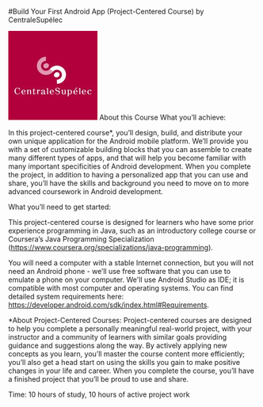#Build Your First Android App (Project-Centered Course) by CentraleSupélec

![](image/logo-coursera.jpg)
About this Course
What you’ll achieve:

In this project-centered course*, you’ll design, build, and distribute your own unique application for the Android mobile platform. We’ll provide you with a set of customizable building blocks that you can assemble to create many different types of apps, and that will help you become familiar with many important specificities of Android development. When you complete the project, in addition to having a personalized app that you can use and share, you’ll have the skills and background you need to move on to more advanced coursework in Android development. 

 What you’ll need to get started:

This project-centered course is designed for learners who have some prior experience programming in Java, such as an introductory college course or Coursera’s Java Programming Specialization (https://www.coursera.org/specializations/java-programming).

You will need a computer with a stable Internet connection, but you will not need an Android phone - we’ll use free software that you can use to emulate a phone on your computer. We'll use Android Studio as IDE; it is compatible with most computer and operating systems. You can find detailed system requirements here: https://developer.android.com/sdk/index.html#Requirements.

*About Project-Centered Courses: Project-centered courses are designed to help you complete a personally meaningful real-world project, with your instructor and a community of learners with similar goals providing guidance and suggestions along the way. By actively applying new concepts as you learn, you’ll master the course content more efficiently; you’ll also get a head start on using the skills you gain to make positive changes in your life and career. When you complete the course, you’ll have a finished project that you’ll be proud to use and share. 

Time: 10 hours of study, 10 hours of active project work
